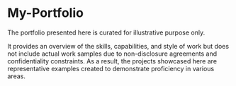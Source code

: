 # My-Portfolio
The portfolio presented here is curated for illustrative purpose only. 

It provides an overview of the skills, capabilities, and style of work but does not include actual work samples due to non-disclosure agreements and confidentiality constraints. As a result, the projects showcased here are representative examples created to demonstrate proficiency in various areas.

